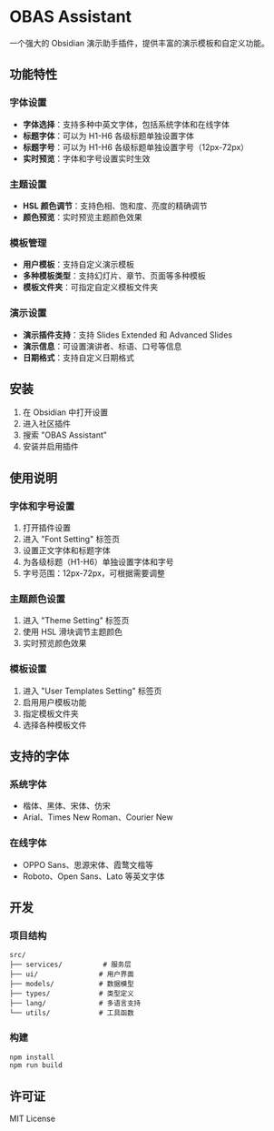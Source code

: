 # OBAS Assistant

一个强大的 Obsidian 演示助手插件，提供丰富的演示模板和自定义功能。

## 功能特性

### 字体设置

-   **字体选择**：支持多种中英文字体，包括系统字体和在线字体
-   **标题字体**：可以为 H1-H6 各级标题单独设置字体
-   **标题字号**：可以为 H1-H6 各级标题单独设置字号（12px-72px）
-   **实时预览**：字体和字号设置实时生效

### 主题设置

-   **HSL 颜色调节**：支持色相、饱和度、亮度的精确调节
-   **颜色预览**：实时预览主题颜色效果

### 模板管理

-   **用户模板**：支持自定义演示模板
-   **多种模板类型**：支持幻灯片、章节、页面等多种模板
-   **模板文件夹**：可指定自定义模板文件夹

### 演示设置

-   **演示插件支持**：支持 Slides Extended 和 Advanced Slides
-   **演示信息**：可设置演讲者、标语、口号等信息
-   **日期格式**：支持自定义日期格式

## 安装

1. 在 Obsidian 中打开设置
2. 进入社区插件
3. 搜索 "OBAS Assistant"
4. 安装并启用插件

## 使用说明

### 字体和字号设置

1. 打开插件设置
2. 进入 "Font Setting" 标签页
3. 设置正文字体和标题字体
4. 为各级标题（H1-H6）单独设置字体和字号
5. 字号范围：12px-72px，可根据需要调整

### 主题颜色设置

1. 进入 "Theme Setting" 标签页
2. 使用 HSL 滑块调节主题颜色
3. 实时预览颜色效果

### 模板设置

1. 进入 "User Templates Setting" 标签页
2. 启用用户模板功能
3. 指定模板文件夹
4. 选择各种模板文件

## 支持的字体

### 系统字体

-   楷体、黑体、宋体、仿宋
-   Arial、Times New Roman、Courier New

### 在线字体

-   OPPO Sans、思源宋体、霞鹜文楷等
-   Roboto、Open Sans、Lato 等英文字体

## 开发

### 项目结构

```
src/
├── services/          # 服务层
├── ui/               # 用户界面
├── models/           # 数据模型
├── types/            # 类型定义
├── lang/             # 多语言支持
└── utils/            # 工具函数
```

### 构建

```bash
npm install
npm run build
```

## 许可证

MIT License
